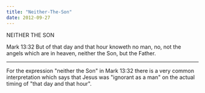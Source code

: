 ```yaml
---
title: "Neither-The-Son"
date: 2012-09-27
---
```



NEITHER THE SON

Mark 13:32 But of that day and that hour knoweth no man, no, not the angels which are in heaven, neither the Son, but the Father.

-----

For the expression "neither the Son" in Mark 13:32 there is a very common interpretation which says that Jesus was "ignorant as a man" on the actual timing of "that day and that hour".
